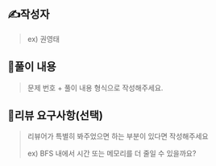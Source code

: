 ## ✍️작성자

> ex) 권영태

## 📝풀이 내용

> 문제 번호 + 풀이 내용 형식으로 작성해주세요.

## 💬리뷰 요구사항(선택)

> 리뷰어가 특별히 봐주었으면 하는 부분이 있다면 작성해주세요
>
> ex) BFS 내에서 시간 또는 메모리를 더 줄일 수 있을까요?

